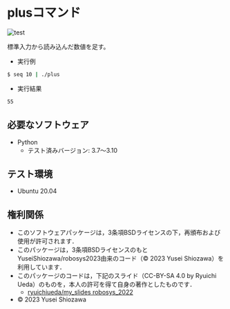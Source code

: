 # plusコマンド

![test](https://github.com/YuseiShiozawa/robosys2023/actions/workflows/test.yml/badge.svg)

標準入力から読み込んだ数値を足す。

* 実行例
```bash
$ seq 10 | ./plus
```

* 実行結果
```bash
55
```

## 必要なソフトウェア

* Python
  * テスト済みバージョン: 3.7～3.10

## テスト環境

* Ubuntu 20.04

## 権利関係

* このソフトウェアパッケージは，3条項BSDライセンスの下，再頒布および使用が許可されます．
* このパッケージは，3条項BSDライセンスのもとYuseiShiozawa/robosys2023由来のコード（© 2023 Yusei Shiozawa）を利用しています．
* このパッケージのコードは，下記のスライド（CC-BY-SA 4.0 by Ryuichi Ueda）のものを，本人の許可を得て自身の著作としたものです．
   * [ryuichiueda/my_slides robosys_2022](https://github.com/ryuichiueda/my_slides/tree/master/robosys_2022)
* © 2023 Yusei Shiozawa

